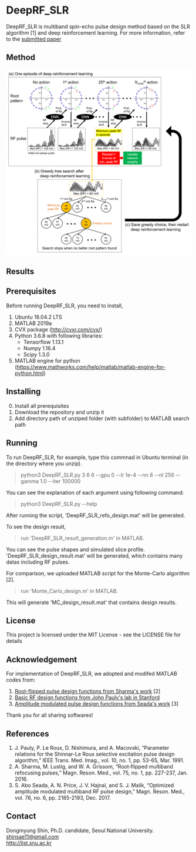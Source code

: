 # DeepRF_SLR

DeepRF_SLR is multiband spin-echo pulse design method based on the SLR algorithm [1] and deep reinforcement learning. For more information, refer to the [submitted paper]()

## Method

![method_figure](/Figures/method_figure.png)

## Results

## Prerequisites

Before running DeepRF_SLR, you need to install,
1. Ubuntu 18.04.2 LTS
2. MATLAB 2019a
3. CVX package (http://cvxr.com/cvx/)
4. Python 3.6.8 with following libraries:
   - Tensorflow 1.13.1
   - Numpy 1.16.4
   - Scipy 1.3.0
5. MATLAB engine for python (https://www.mathworks.com/help/matlab/matlab-engine-for-python.html)

## Installing

0. Install all prerequisites
1. Download the repository and unzip it
2. Add directory path of unziped folder (with subfolder) to MATLAB search path

## Running

To run DeepRF_SLR, for example, type this commnad in Ubuntu terminal (in the directory where you unzip).
> python3 DeepRF_SLR.py 3 6 6 --gpu 0 --lr 1e-4 --nn 8 --nl 256 --gamma 1.0 --iter 100000

You can see the explanation of each argument using following command:
> python3 DeepRF_SLR.py --help  

After running the script, 'DeepRF_SLR_refo_design.mat' will be generated.

To see the design result, 
> run 'DeepRF_SLR_result_generation.m' in MATLAB.  

You can see the pulse shapes and simulated slice profile.  
'DeepRF_SLR_design_result.mat' will be generated, which contains many datas including RF pulses.

For comparison, we uploaded MATLAB script for the Monte-Carlo algorithm [2].  
> run 'Monte_Carlo_design.m' in MATLAB.  

This will generate 'MC_design_result.mat' that contains design results.

## License

This project is licensed under the MIT License - see the LICENSE file for details

## Acknowledgement

For implementation of DeepRF_SLR, we adopted and modifed MATLAB codes from:
1. [Root-flipped pulse design functions from Sharma's work](http://www.vuiis.vanderbilt.edu/~grissowa/) [2]
2. [Basic RF design functions from John Pauly's lab in Stanford](http://rsl.stanford.edu/research/software.html)
3. [Amplitude modulated pulse design functions from Seada's work](https://github.com/mriphysics/AM_multiband/) [3]

Thank you for all sharing softwares!

## References

1. J. Pauly, P. Le Roux, D. Nishimura, and A. Macovski, “Parameter relations for the Shinnar-Le Roux selective excitation pulse design algorithm,” IEEE Trans. Med. Imag., vol. 10, no. 1, pp. 53-65, Mar. 1991.
2. A. Sharma, M. Lustig, and W. A. Grissom, “Root‐flipped multiband refocusing pulses,” Magn. Reson. Med., vol. 75, no. 1, pp. 227-237, Jan. 2016.
3. S. Abo Seada, A. N. Price, J. V. Hajnal, and S. J. Malik, “Optimized amplitude modulated multiband RF pulse design,” Magn. Reson. Med., vol. 78, no. 6, pp. 2185-2193, Dec. 2017.

## Contact

Dongmyung Shin, Ph.D. candidate, Seoul National University.  
shinsae11@gmail.com  
http://list.snu.ac.kr
